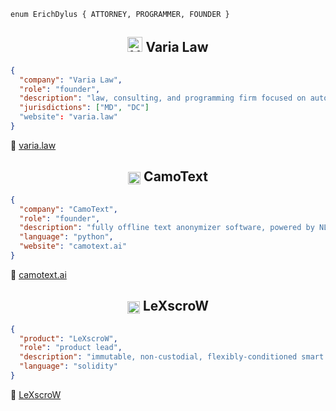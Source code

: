  ``` solidity
enum ErichDylus { ATTORNEY, PROGRAMMER, FOUNDER }
```

<h2 align="center" style="vertical-align: middle;"><img src="https://varia.law/assets/LogoHero.png" alt="Varia Law Logo" height="24">  Varia Law </h2>

``` json
{
  "company": "Varia Law",
  "role": "founder",
  "description": "law, consulting, and programming firm focused on autonomous technologies such as EVM smart contracts and AI",
  "jurisdictions": ["MD", "DC"]
  "website": "varia.law"
}
```
🔗 [varia.law](https://varia.law/)

<h2 align="center" style="vertical-align: middle;"><img src="https://camotext.ai/assets/LogoBorder.png" alt="CamoText Logo" height="20" style="vertical-align: middle;">  CamoText </h2>

``` json
{
  "company": "CamoText",
  "role": "founder",
  "description": "fully offline text anonymizer software, powered by NLP and built for compliant AI / LLM workflows",
  "language": "python",
  "website": "camotext.ai"
}
```
🔗 [camotext.ai](https://camotext.ai/)

<h2 align="center" style="vertical-align: middle;"><img src="https://varia.law/assets/LeXscroWLogo.png" alt="LeXscroW Logo" height="20" style="vertical-align: middle;">  LeXscroW </h2>

``` json
{
  "product": "LeXscroW",
  "role": "product lead",
  "description": "immutable, non-custodial, flexibly-conditioned smart contract escrow",
  "language": "solidity"
}
```

🔗 [LeXscroW](https://github.com/MetaLex-Tech/LeXscroW)
